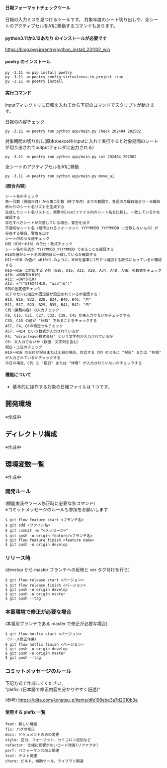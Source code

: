 #### 日報フォーマットチェックツール

日報の入力ミスを見つけるツールです。
対象年度のシート切り出しや、全シートのアクティブセルをA1に移動するコマンドもあります。


#### python3.11か3.12あたり のインストールが必要です

https://blog.pyq.jp/entry/python_install_231102_win

#### poetry のインストール

```
py -3.11 -m pip install poetry
py -3.11 -m poetry config virtualenvs.in-project true
py -3.11 -m poetry install
```

#### 実行コマンド

inputディレクトリに日報を入れてから下記のコマンドでスクリプトが動きます。

日報の内容チェック

```
py -3.11 -m poetry run python app/main.py check 202404 202502
```

対象期間の切り出し(原本のexcelをinputに入れて実行すると対象期間のシートが切り出されてoutputフォルダに出力される)

```
py -3.11 -m poetry run python app/main.py cut 202404 202502
```

全シートのアクティブセルをA1に移動

```
py -3.11 -m poetry run python app/main.py move_a1
```


**(照合内容)**

```
シート名のチェック
第一引数（開始年月）から第二引数（終了年月）までの範囲で、各週の月曜日始まり・日曜日終わりのシート名リストを生成する
生成したシート名リストと、実際のExcelファイル内のシート名を比較し、一致しているかを確認する
存在すべきシートが欠落している場合、警告を出す
不適切なシート名（期待されるフォーマット YYYYMMDD_YYYYMMDD に合致しないもの）が存在する場合、警告を出す
シート内のセル値チェック
H列（H10〜H16）の日付・数式チェック
シート名の形式が YYYYMMDD_YYYYMMDD であることを確認する
H10の値がシート名の開始日と一致しているか確認する
H11〜H16 の値が =H10+1 のように、H10を基準に1日ずつ増加する数式になっているか確認する
H10～H16 に対応する A列（A10, A16, A22, A28, A34, A40, A46）の数式をチェック
A10: =MONTH(H10)
A11: =DAY(H10)
A12: ="("&TEXT(H10, "aaa")&")"
B列の固定値チェック
以下のセルに指定の固定値が設定されているか確認する：
B10, B16, B22, B28, B34, B40, B46: "月"
B11, B17, B23, B29, B35, B41, B47: "日"
C列（業務内容）の入力チェック
C9, C15, C21, C27, C33, C39, C45 が未入力でないかチェックする
C39, C45 の値が "休暇" であることをチェックする
A57, F4, C6の特定セルチェック
A57: =H14 という数式が入力されているか
F4: "miracleave株式会社" という文字列が入力されているか
C6: 未入力でないか（数値・文字列を含む）
祝日・土日のチェック
H10〜H16 の日付が祝日または土日の場合、対応する C列 のセルに "祝日" または "休暇" が入力されているかチェックする
平日の場合、C列 に "祝日" または "休暇" が入力されていないかチェックする
```

#### 機能について

- 基本的に操作する対象の日報ファイルは 1 つです。


## 開発環境
※作成中

## ディレクトリ構成
※作成中

## 環境変数一覧

※作成中


### 開発ルール

(機能実装やソース修正時に必要な各コマンド)  
※コミットメッセージのルールも参照をお願いします

```
$ git flow feature start <ブランチ名>
$ git add <ファイル名>
$ git commit -m "<メッセージ>"
$ git push -u origin feature/<ブランチ名>
$ git flow feature finish <feature name>
$ git push -u origin develop
```

### リリース時

(develop から master ブランチへの反映と ver タグ付けを行う)

```
$ git flow release start <バージョン>
$ git flow release finish <バージョン>
$ git push -u origin develop
$ git push -u origin master
$ git push --tag
```

### 本番環境で修正が必要な場合

(本番用ブランチである master で修正が必要な場合)

```
$ git flow hotfix start <バージョン>
（ソース修正作業）
$ git flow hotfix finish <バージョン>
$ git push -u origin develop
$ git push -u origin master
$ git push --tag
```

### コミットメッセージのルール

下記方式で作成してください。  
"plefix: (日本語で修正内容を分かりやすく記述)"

(参考) https://qiita.com/konatsu_p/items/dfe199ebe3a7d2010b3e

#### 使用する plefix 一覧

```
feat: 新しい機能
fix: バグの修正
docs: ドキュメントのみの変更
style: 空白、フォーマット、セミコロン追加など
refactor: 仕様に影響がないコード改善(リファクタ)
perf: パフォーマンス向上関連
test: テスト関連
chore: ビルド、補助ツール、ライブラリ関連
```
